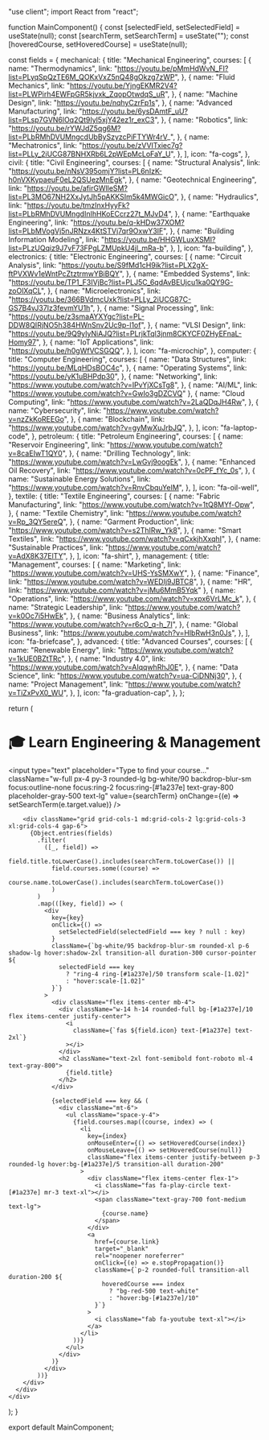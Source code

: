 "use client";
import React from "react";

function MainComponent() {
  const [selectedField, setSelectedField] = useState(null);
  const [searchTerm, setSearchTerm] = useState("");
  const [hoveredCourse, setHoveredCourse] = useState(null);

  const fields = {
    mechanical: {
      title: "Mechanical Engineering",
      courses: [
        {
          name: "Thermodynamics",
          link: "https://youtu.be/pMmHdWvN_FI?list=PLyqSpQzTE6M_QOKxVxZ5nQ48gOkzg7zWP",
        },
        {
          name: "Fluid Mechanics",
          link: "https://youtu.be/YjngEKMR2V4?list=PLWPirh4EWFpGR5kjvxk_ZqopOtwdqS_uR",
        },
        {
          name: "Machine Design",
          link: "https://youtu.be/nqhyCzrFp1s",
        },
        {
          name: "Advanced Manufacturing",
          link: "https://youtu.be/6ysDAmtF_uU?list=PLsp7GVN6lOq2Qt9Iyl5xjY42ez1r_exC3",
        },
        {
          name: "Robotics",
          link: "https://youtu.be/rYWJdZ5qg6M?list=PLbRMhDVUMngcdUbBySzyzcPiFTYWr4rV_",
        },
        {
          name: "Mechatronics",
          link: "https://youtu.be/zVVITxiec7g?list=PLLy_2iUCG87BNHXRb6L2pWEpMcLoFaY_U",
        },
      ],
      icon: "fa-cogs",
    },
    civil: {
      title: "Civil Engineering",
      courses: [
        {
          name: "Structural Analysis",
          link: "https://youtu.be/nNsV395omjY?list=PL6nIzK-h0nVXKypaeuF0eL2QSUezMnEgk",
        },
        {
          name: "Geotechnical Engineering",
          link: "https://youtu.be/afirGWlleSM?list=PL3MO67NH2XxJytJh5pAKKSIm5k4MWGicO",
        },
        {
          name: "Hydraulics",
          link: "https://youtu.be/tmzInxHyyFk?list=PLbRMhDVUMngdInIhHKoECcrz27t_MJvD4",
        },
        {
          name: "Earthquake Engineering",
          link: "https://youtu.be/q-kHDw37XOM?list=PLbMVogVj5nJRNzx4KtSTVj7qr9OxwY3IF",
        },
        {
          name: "Building Information Modeling",
          link: "https://youtu.be/HHGWLuxXSMI?list=PLzUQqiz9J7vF73FPgLZMUpkU4jl_mRa-b",
        },
      ],
      icon: "fa-building",
    },
    electronics: {
      title: "Electronic Engineering",
      courses: [
        {
          name: "Circuit Analysis",
          link: "https://youtu.be/S9fMd1cH9ik?list=PLX2gX-ftPVXWv1eWntPcZtztrmwYBiBQY",
        },
        {
          name: "Embedded Systems",
          link: "https://youtu.be/TP1_F3IVjBc?list=PLJ5C_6qdAvBEUjcu1ka0QY9G-zoOlXqCL",
        },
        {
          name: "Microelectronics",
          link: "https://youtu.be/366BVdmcUxk?list=PLLy_2iUCG87C-GS7B4vJ37Iz3fevmYU1h",
        },
        {
          name: "Signal Processing",
          link: "https://youtu.be/z3smaAYXYgc?list=PL-DDW8QIRjNO5h384HWnSnv2Uc9p-l1of",
        },
        {
          name: "VLSI Design",
          link: "https://youtu.be/9Q9yIyNiAJQ?list=PLrjkTql3jnm8CKYCF0ZHyEFnaL-Homy97",
        },
        {
          name: "IoT Applications",
          link: "https://youtu.be/h0gWfVCSGQQ",
        },
      ],
      icon: "fa-microchip",
    },
    computer: {
      title: "Computer Engineering",
      courses: [
        {
          name: "Data Structures",
          link: "https://youtu.be/MLqHDsBOC4c",
        },
        {
          name: "Operating Systems",
          link: "https://youtu.be/yK1uBHPdp30",
        },
        {
          name: "Networking",
          link: "https://www.youtube.com/watch?v=IPvYjXCsTg8",
        },
        { name: "AI/ML", link: "https://www.youtube.com/watch?v=GwIo3gDZCVQ" },
        {
          name: "Cloud Computing",
          link: "https://www.youtube.com/watch?v=2LaQDqJH4Rw",
        },
        {
          name: "Cybersecurity",
          link: "https://www.youtube.com/watch?v=nzZkKoREEGo",
        },
        {
          name: "Blockchain",
          link: "https://www.youtube.com/watch?v=gyMwXuJrbJQ",
        },
      ],
      icon: "fa-laptop-code",
    },
    petroleum: {
      title: "Petroleum Engineering",
      courses: [
        {
          name: "Reservoir Engineering",
          link: "https://www.youtube.com/watch?v=8caEIwT1QY0",
        },
        {
          name: "Drilling Technology",
          link: "https://www.youtube.com/watch?v=LwGvj9oogEk",
        },
        {
          name: "Enhanced Oil Recovery",
          link: "https://www.youtube.com/watch?v=0cPF_fYc_0s",
        },
        {
          name: "Sustainable Energy Solutions",
          link: "https://www.youtube.com/watch?v=RnvCbquYeIM",
        },
      ],
      icon: "fa-oil-well",
    },
    textile: {
      title: "Textile Engineering",
      courses: [
        {
          name: "Fabric Manufacturing",
          link: "https://www.youtube.com/watch?v=1tQ8MYf-Opw",
        },
        {
          name: "Textile Chemistry",
          link: "https://www.youtube.com/watch?v=Rp_3QY5ereQ",
        },
        {
          name: "Garment Production",
          link: "https://www.youtube.com/watch?v=s2ThIRw_Yk8",
        },
        {
          name: "Smart Textiles",
          link: "https://www.youtube.com/watch?v=qCxkjhXxqhI",
        },
        {
          name: "Sustainable Practices",
          link: "https://www.youtube.com/watch?v=AdX8K37ElTY",
        },
      ],
      icon: "fa-shirt",
    },
    management: {
      title: "Management",
      courses: [
        {
          name: "Marketing",
          link: "https://www.youtube.com/watch?v=UHS-YsSMXwY",
        },
        {
          name: "Finance",
          link: "https://www.youtube.com/watch?v=WEDIj9JBTC8",
        },
        { name: "HR", link: "https://www.youtube.com/watch?v=jMu6MmB5Yqk" },
        {
          name: "Operations",
          link: "https://www.youtube.com/watch?v=xpx6VrLMc_k",
        },
        {
          name: "Strategic Leadership",
          link: "https://www.youtube.com/watch?v=k0Oc7i5HwEk",
        },
        {
          name: "Business Analytics",
          link: "https://www.youtube.com/watch?v=r6cO_q-h_7I",
        },
        {
          name: "Global Business",
          link: "https://www.youtube.com/watch?v=HlbRwH3n0Js",
        },
      ],
      icon: "fa-briefcase",
    },
    advanced: {
      title: "Advanced Courses",
      courses: [
        {
          name: "Renewable Energy",
          link: "https://www.youtube.com/watch?v=1kUE0BZtTRc",
        },
        {
          name: "Industry 4.0",
          link: "https://www.youtube.com/watch?v=AIqqwhRhJ0E",
        },
        {
          name: "Data Science",
          link: "https://www.youtube.com/watch?v=ua-CiDNNj30",
        },
        {
          name: "Project Management",
          link: "https://www.youtube.com/watch?v=TiZxPvX0_WU",
        },
      ],
      icon: "fa-graduation-cap",
    },
  };

  return (
    <div className="min-h-screen bg-gradient-to-b from-[#1a237e] to-[#303f9f] p-6">
      <div className="max-w-7xl mx-auto">
        <h1 className="text-5xl font-bold text-white mb-8 text-center font-roboto tracking-tight">
          <span className="inline-block animate-bounce">🎓</span> Learn
          Engineering & Management
        </h1>
        <div className="mb-8 max-w-md mx-auto">
          <div className="relative">
            <input
              type="text"
              placeholder="Type to find your course..."
              className="w-full px-4 py-3 rounded-lg bg-white/90 backdrop-blur-sm focus:outline-none focus:ring-2 focus:ring-[#1a237e] text-gray-800 placeholder-gray-500 text-lg"
              value={searchTerm}
              onChange={(e) => setSearchTerm(e.target.value)}
            />
            <i className="fas fa-search absolute right-3 top-1/2 transform -translate-y-1/2 text-gray-500"></i>
          </div>
        </div>

        <div className="grid grid-cols-1 md:grid-cols-2 lg:grid-cols-3 xl:grid-cols-4 gap-6">
          {Object.entries(fields)
            .filter(
              ([_, field]) =>
                field.title.toLowerCase().includes(searchTerm.toLowerCase()) ||
                field.courses.some((course) =>
                  course.name.toLowerCase().includes(searchTerm.toLowerCase())
                )
            )
            .map(([key, field]) => (
              <div
                key={key}
                onClick={() =>
                  setSelectedField(selectedField === key ? null : key)
                }
                className={`bg-white/95 backdrop-blur-sm rounded-xl p-6 shadow-lg hover:shadow-2xl transition-all duration-300 cursor-pointer ${
                  selectedField === key
                    ? "ring-4 ring-[#1a237e]/50 transform scale-[1.02]"
                    : "hover:scale-[1.02]"
                }`}
              >
                <div className="flex items-center mb-4">
                  <div className="w-14 h-14 rounded-full bg-[#1a237e]/10 flex items-center justify-center">
                    <i
                      className={`fas ${field.icon} text-[#1a237e] text-2xl`}
                    ></i>
                  </div>
                  <h2 className="text-2xl font-semibold font-roboto ml-4 text-gray-800">
                    {field.title}
                  </h2>
                </div>

                {selectedField === key && (
                  <div className="mt-6">
                    <ul className="space-y-4">
                      {field.courses.map((course, index) => (
                        <li
                          key={index}
                          onMouseEnter={() => setHoveredCourse(index)}
                          onMouseLeave={() => setHoveredCourse(null)}
                          className="flex items-center justify-between p-3 rounded-lg hover:bg-[#1a237e]/5 transition-all duration-200"
                        >
                          <div className="flex items-center flex-1">
                            <i className="fas fa-play-circle text-[#1a237e] mr-3 text-xl"></i>
                            <span className="text-gray-700 font-medium text-lg">
                              {course.name}
                            </span>
                          </div>
                          <a
                            href={course.link}
                            target="_blank"
                            rel="noopener noreferrer"
                            onClick={(e) => e.stopPropagation()}
                            className={`p-2 rounded-full transition-all duration-200 ${
                              hoveredCourse === index
                                ? "bg-red-500 text-white"
                                : "hover:bg-[#1a237e]/10"
                            }`}
                          >
                            <i className="fab fa-youtube text-xl"></i>
                          </a>
                        </li>
                      ))}
                    </ul>
                  </div>
                )}
              </div>
            ))}
        </div>
      </div>
    </div>
  );
}

export default MainComponent;
